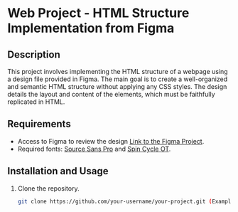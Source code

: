 # Web Project - HTML Structure Implementation from Figma

## Description

This project involves implementing the HTML structure of a webpage using a design file provided in Figma. The main goal is to create a well-organized and semantic HTML structure without applying any CSS styles. The design details the layout and content of the elements, which must be faithfully replicated in HTML.

## Requirements

- Access to Figma to review the design [Link to the Figma Project](#).
- Required fonts: [Source Sans Pro](https://fonts.google.com/specimen/Source+Sans+Pro) and [Spin Cycle OT](#).

## Installation and Usage

1. Clone the repository.
   ```bash
   git clone https://github.com/your-username/your-project.git (Example)
